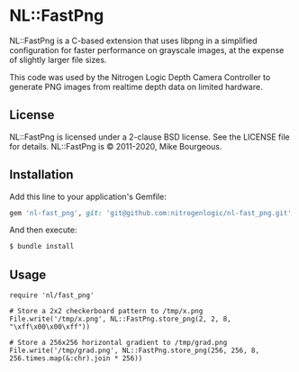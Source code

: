 # NL::FastPng

NL::FastPng is a C-based extension that uses libpng in a simplified
configuration for faster performance on grayscale images, at the expense
of slightly larger file sizes.

This code was used by the Nitrogen Logic Depth Camera Controller to generate
PNG images from realtime depth data on limited hardware.

## License

NL::FastPng is licensed under a 2-clause BSD license.  See the LICENSE file for
details.  NL::FastPng is &copy; 2011-2020, Mike Bourgeous.

## Installation

Add this line to your application's Gemfile:

```ruby
gem 'nl-fast_png', git: 'git@github.com:nitrogenlogic/nl-fast_png.git'
```

And then execute:

```bash
$ bundle install
```

## Usage

```
require 'nl/fast_png'

# Store a 2x2 checkerboard pattern to /tmp/x.png
File.write('/tmp/x.png', NL::FastPng.store_png(2, 2, 8, "\xff\x00\x00\xff"))

# Store a 256x256 horizontal gradient to /tmp/grad.png
File.write('/tmp/grad.png', NL::FastPng.store_png(256, 256, 8, 256.times.map(&:chr).join * 256))
```
